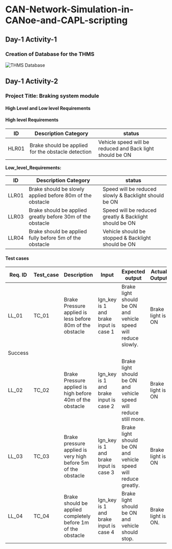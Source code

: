 # CAN-Network-Simulation-in-CANoe-and-CAPL-scripting

## Day-1 Activity-1
### Creation of Database for the THMS 
![THMS Database](https://user-images.githubusercontent.com/115522470/200523768-9902473e-af62-4540-95ac-3423bc6ad86b.png)

## Day-1 Activity-2

### Project Title: Braking system module

#### High Level and Low level Requirements

#### High level Requirements

| **ID** | **Description Category** | **status** |
| --- | --- | --- |
| HLR01 | Brake should be applied for the obstacle detection | Vehicle speed will be reduced and Back light should be ON |

**Low\_level\_Requirements:**

| **ID** | **Description Category** | **status** |
| --- | --- | --- |
| LLR01 | Brake should be slowly applied before 80m of the obstacle | Speed will be reduced slowly & Backlight should be ON | 
| LLR03 | Brake should be applied greatly before 30m of the obstacle | Speed will be reduced greatly & Backlight should be ON | 
| LLR04 | Brake should be applied fully before 5m of the obstacle | Vehicle should be stopped & Backlight should be ON | 

#### Test cases 

| **Req. ID** | **Test\_case** | **Description** | **Input** | **Expected output** | **Actual Output** | **Results** |
| --- | --- | --- | --- | --- | --- | --- |
| LL\_01 | TC\_01 | Brake Pressure applied is less before 80m of the obstacle | Ign\_key is 1 and brake input is case 1 | Brake light should be ON and vehicle speed will reduce slowly. | Brake light is ON
 | Success |
| LL\_02 | TC\_02 | Brake Pressure applied is high before 40m of the obstacle | Ign\_key is 1 and brake input is case 2 | Brake light should be ON and vehicle speed will reduce still more. | Brake light is ON | Success |
| LL\_03 | TC\_03 | Brake pressure applied is very high before 5m of the obstacle | Ign\_key is 1 and brake input is case 3 | Brake light should be ON and vehicle speed will reduce greatly. | Brake light is ON | Success |
| LL\_04 | TC\_04 | Brake should be applied completely before 1m of the obstacle | Ign\_key is 1 and brake input is case 4 | Brake light should be ON and vehicle should stop. | Brake light is ON. | Success |
